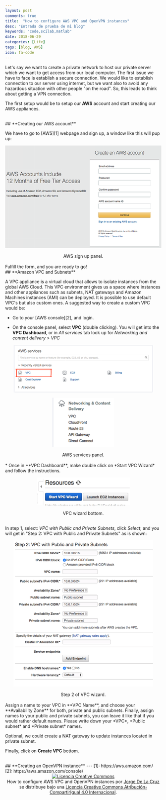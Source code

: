 ```yaml
---
layout: post
comments: true
title:  "How to configure AWS VPC and OpenVPN instances"
desc: "Entrada de prueba de mi blog"
keywords: "code,scilab,matlab"
date: 2018-06-29
categories: [Life]
tags: [blog, AWS]
icon: fa-code
---
```

<style type="text/css">
  .gist {width:650px !important;}
  .gist-file
  .gist-data {max-height: 650px;overflow: auto;max-width: 650px;overflow: auto;}
</style>

<script defer src="/static/js/fontawesome-all.js"></script>



Let's say we want to create a private network to host our private server which we want to get access from our local computer. The first issue we have to face is establish a secure connection. We would like to establish connection to our server using internet, but we want also to avoid any hazardous situation with other people "on the road". So, this leads to think about getting a VPN connection.

The first setup would be to setup our **AWS** account and start creating our AWS appliances.

<br>
## <i class="far fa-cogs" aria-hidden="true"></i> **Creating our AWS account**

We have to go to [AWS][1] webpage and sign up, a window like this will pup up:

[<center><img src="/static/assets/img/blog/life/awssignup.png" alt="Drawing" width= "550px"/></center>](/static/assets/img/blog/life/awssignup.png)
<div style="text-align:center">
AWS sign up panel.
</div>


<br>
Fulfill the form, and you are ready to go!

<br>
## <i class="fab fa-aws" aria-hidden="true"></i> **Amazon VPC and Subnets**

A VPC appliance is a virtual cloud that allows to isolate instances from the global AWS Cloud. This VPC environment gives us a space where instances and other appliances such as subnets, NAT gateways and Amazon Machines instances (AMI) can be deployed. It is possible to use default VPC's but also custom ones. A suggested way to create a custom VPC would be:

* Go to your [AWS console][2], and login.

* On the console panel, select **VPC** (double clicking). You will get into the **VPC Dashboard**, or in *All services* tab look up for *Networking and content delivery > VPC*

[<center><img src="/static/assets/img/blog/life/console.png" alt="Drawing" width= "450px"/></center>](/static/assets/img/blog/life/console.png)

[<center><img src="/static/assets/img/blog/life/allservices.png" alt="Drawing" width= "200px"/></center>](/static/assets/img/blog/life/allservices.png)
<div style="text-align:center">
AWS services panel.
</div>

<br>
* Once in **VPC Dashboard**, make double click on *Start VPC Wizard* and follow the instructions.

[<center><img src="/static/assets/img/blog/life/vpcwizard.png" alt="Drawing" width= "300px"/></center>](/static/assets/img/blog/life/vpcwizard.png)
<div style="text-align:center">
VPC wizard bottom.
</div>

<br>

In step 1, select: *VPC with Public and Private Subnets*, click *Select*; and you will get in "Step 2: VPC with Public and Private Subnets" as is shown:


[<center><img src="/static/assets/img/blog/life/step2.png" alt="Drawing" width= "450px"/></center>](/static/assets/img/blog/life/step2.png)
<div style="text-align:center">
Step 2 of VPC wizard.
</div>

<br>
Assign a name to your VPC in **VPC Name**, and choose your **Availability Zone** for both, private and public subnets. Finally, assign names to your public and private subnets, you can leave it like that if you would rather default names. Please write down your *VPC*, *Public subnet* and *Private subnet* names.

Optional, we could create a NAT gateway to update instances located in private subnet.

Finally, click on **Create VPC** bottom.

<br>
## <i class="fab fa-osi"></i> **Creating an OpenVPN instance**
---
[1]: https://aws.amazon.com/
[2]: https://aws.amazon.com/console/

<center>
<a rel="license" href="http://creativecommons.org/licenses/by-sa/4.0/"><img alt="Licencia Creative Commons" style="border-width:0" src="https://i.creativecommons.org/l/by-sa/4.0/88x31.png" /></a><br /><span xmlns:dct="http://purl.org/dc/terms/" property="dct:title">How to configure AWS VPC and OpenVPN instances</span> por <a xmlns:cc="http://creativecommons.org/ns#" href="https://jdelacruz26.github.io" property="cc:attributionName" rel="cc:attributionURL">Jorge De La Cruz</a> se distribuye bajo una <a rel="license" href="http://creativecommons.org/licenses/by-sa/4.0/">Licencia Creative Commons Atribución-CompartirIgual 4.0 Internacional</a>.
</center>
